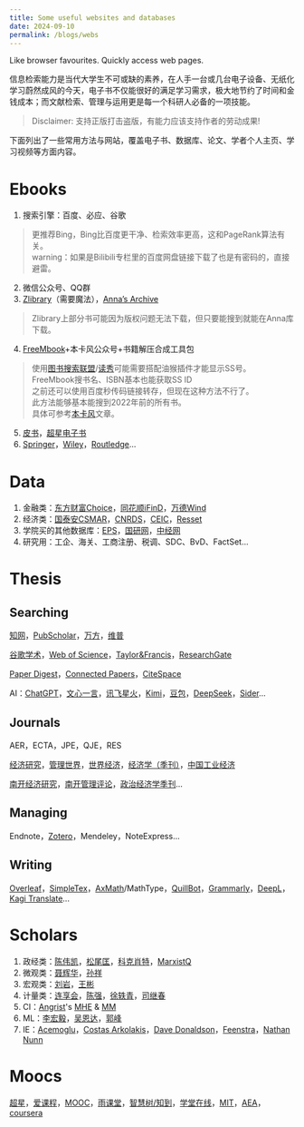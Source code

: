 ```yaml
---
title: Some useful websites and databases
date: 2024-09-10
permalink: /blogs/webs
---
```


Like browser favourites. Quickly access web pages.


信息检索能力是当代大学生不可或缺的素养，在人手一台或几台电子设备、无纸化学习蔚然成风的今天，电子书不仅能很好的满足学习需求，极大地节约了时间和金钱成本；而文献检索、管理与运用更是每一个科研人必备的一项技能。
> Disclaimer: 支持正版打击盗版，有能力应该支持作者的劳动成果!

下面列出了一些常用方法与网站，覆盖电子书、数据库、论文、学者个人主页、学习视频等方面内容。

# Ebooks

1. 搜索引擎：百度、必应、谷歌
> 更推荐Bing，Bing比百度更干净、检索效率更高，这和PageRank算法有关。  
> warning：如果是Bilibili专栏里的百度网盘链接下载了也是有密码的，直接避雷。
2. 微信公众号、QQ群
3. [Zlibrary](https://zh.z-lib.fm/)（需要魔法），[Anna’s Archive](https://annas-archive.org/)
> Zlibrary上部分书可能因为版权问题无法下载，但只要能搜到就能在Anna库下载。
4. [FreeMbook](https://freembook.com/)+本卡风公众号+书籍解压合成工具包
> 使用[图书搜索联盟](http://www.ucdrs.superlib.net/)/[读秀](http://www.duxiu.com)可能需要搭配油猴插件才能显示SS号。  
> FreeMbook搜书名、ISBN基本也能获取SS ID  
> 之前还可以使用百度秒传码链接转存，但现在这种方法不行了。  
> 此方法能够基本能搜到2022年前的所有书。  
> 具体可参考[本卡风](https://bkfeng.top/)文章。
5. [皮书](https://www.pishu.com.cn/skwx_ps/database?SiteID=14)，[超星电子书](http://www.sslibrary.com/)
6. [Springer](https://link.springer.com/)，[Wiley](https://onlinelibrary.wiley.com/)，[Routledge](https://www.routledge.com/?srsltid=AfmBOoqwd-cmjDotzwxDKtM_jqnlQfo2i0tt_D5JjXsUlkUs0f3ddfHH)...

# Data

1. 金融类：[东方财富Choice](https://www.eastmoney.com/)，[同花顺iFinD](https://www.10jqka.com.cn/)，[万德Wind](https://www.wind.com.cn/)
2. 经济类：[国泰安CSMAR](https://data.csmar.com/)，[CNRDS](https://www.cnrds.com/Home/Login)，[CEIC](https://insights.ceicdata.com.cn/login)，[Resset](https://www.resset.cn/databases)
3. 学院买的其他数据库：[EPS](https://www.epsnet.com.cn/index.html#/Index)，[国研网](http://g.drcnet.com.cn/u/723215/index.aspx)，[中经网](https://db.cei.cn/jsps/Home)
4. 研究用：工企、海关、工商注册、税调、SDC、BvD、FactSet...

# Thesis

## Searching

 [知网](https://www.cnki.net/)，[PubScholar](https://pubscholar.cn/)，[万方](https://www.wanfangdata.com.cn/index.html)，[维普](https://lib.cqvip.com/)  
 
 [谷歌学术](https://scholar.dosf.top/)，[Web of Science](https://www.webofscience.com)，[Taylor&Francis](https://www.tandfonline.com/)，[ResearchGate](https://www.researchgate.net/)
 
 [Paper Digest](https://www.paperdigest.org/)，[Connected Papers](https://www.connectedpapers.com/)，[CiteSpace](http://cluster.cis.drexel.edu/~cchen/citespace/download/)  

AI：[ChatGPT](https://chatgpt.com/)，[文心一言](https://yiyan.baidu.com/)，[讯飞星火](https://xinghuo.xfyun.cn/)，[Kimi](https://kimi.moonshot.cn/)，[豆包](https://www.doubao.com/chat/)，[DeepSeek](https://www.deepseek.com/)，[Sider](https://sider.ai/)...  

## Journals
AER，ECTA，JPE，QJE，RES  

[经济研究](http://www.erj.cn/cn/default.aspx)，[管理世界](http://www.mwm.net.cn/web/)，[世界经济](https://manu30.magtech.com.cn/sjjj/CN/home)，[经济学（季刊）](https://www.nsd.pku.edu.cn/cbw/jjxjk/index.htm)，[中国工业经济](https://ciejournal.ajcass.com/)  

[南开经济研究](https://nkes.nankai.edu.cn/#/)，[南开管理评论](https://nbr.nankai.edu.cn/nkglpl/home)，[政治经济学季刊](https://peqq.cbpt.cnki.net/portal/journal/portal/client/index)...

## Managing
Endnote，[Zotero](https://www.zotero.org/)，Mendeley，NoteExpress...

## Writing

[Overleaf](https://www.overleaf.com/)，[SimpleTex](https://simpletex.cn/)，[AxMath](https://www.amyxun.com/)/MathType，[QuillBot](https://quillbot.com/)，[Grammarly](https://www.grammarly.com/)，[DeepL](https://www.deepl.com/zh/translator)，[Kagi Translate](https://translate.kagi.com/)...

# Scholars

1. 政经类：[陈伟凯](https://weikaichen.gitlab.io/)，[松尾匡](https://matsuo-tadasu.ptu.jp/)，[科克肖特](https://paulcockshott.wordpress.com/)，[MarxistQ](https://qwaeng.github.io/)
2. 微观类：[聂辉华](http://www.niehuihua.com/)，[孙祥](https://www.xiangsun.org/)
3. 宏观类：[刘岩](http://www.liuyanecon.com/)，[王彬](https://github.com/binwangwork)
4. 计量类：[连享会](https://www.lianxh.cn/)，[陈强](http://www.econometrics-stata.com/)，[徐轶青](https://yiqingxu.org/)，[司继春](http://www.sijichun.pro/)
5. CI：[Angrist](https://economics.mit.edu/people/faculty/josh-angrist)'s [MHE](https://www.mostlyharmlesseconometrics.com/) & [MM](https://www.masteringmetrics.com/)
6. ML：[李宏毅](https://speech.ee.ntu.edu.tw/~hylee/index.php)，[吴恩达](https://www.andrewng.org/)，[郭峰](http://www.guof1984.net/)
7. IE：[Acemoglu](https://economics.mit.edu/people/faculty/daron-acemoglu)，[Costas Arkolakis](https://arkolakis.com/)，[Dave Donaldson](https://dave-donaldson.com/)，[Feenstra](http://www.robertcfeenstra.com/)，[Nathan Nunn](https://nathannunn.arts.ubc.ca/)

# Moocs

[超星](https://www.chaoxing.com/)，[爱课程](https://www.icourses.cn/home/)，[MOOC](https://www.icourse163.org/)，[雨课堂](https://www.yuketang.cn/)，[智慧树/知到](https://www.zhihuishu.com/)，[学堂在线](https://www.xuetangx.com/)，[MIT](https://ocw.mit.edu/)，[AEA](https://www.aeaweb.org/)，[coursera](https://www.coursera.org/)
